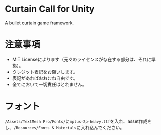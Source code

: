 # Curtain Call for Unity
A bullet curtain game framework.

# 注意事項
- MIT Licenseによります（元々のライセンスが存在する部分は、それに準拠）。
- クレジット表記をお願いします。
- 表記があればおおむね自由です。
- 全てにおいて一切責任はとれません。

# フォント
`/Assets/TextMesh Pro/Fonts/`に`mplus-2p-heavy.ttf`を入れ、asset作成をし、`/Resources/Fonts & Materials`に入れ込んでください。